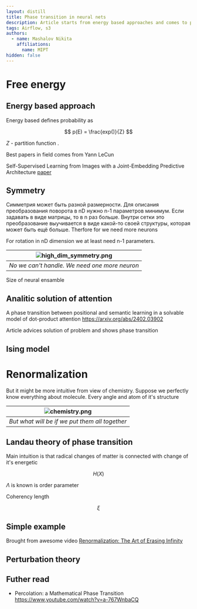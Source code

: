 ```yaml
---
layout: distill
title: Phase transition in neural nets
description: Article starts from energy based approaches and comes to phase transition
tags: Airflow, s3
authors:
  - name: Mashalov Nikita  
    affiliations: 
      name: MIPT
hidden: false
---
```


# Free energy






## Energy based approach 

Energy based defines probability as

$$
    p(E) = \frac{exp()}{Z}
$$


$Z$ - partition function .

Best papers in field comes from Yann LeCun

Self-Supervised Learning from Images with a Joint-Embedding Predictive Architecture [paper](https://arxiv.org/abs/2301.08243)


## Symmetry

Симметрия может быть разной размерности. Для описания преобразования поворота в nD нужно n-1 параметров минимум. Если задавать в виде матрицы, то в n раз больше. Внутри сетки это преобразование выучивается в виде какой-то своей структуры, которая может быть ещё больше. Therfore for we need more neurons


For rotation in nD dimension we at least need n-1 parameters.


| ![high_dim_symmetry.png](/assets/img/posts/phase_transition/architecture/model.excalidraw.png) |
|:--:|
| *No we can't handle. We need one more neuron* |



Size of neural ensamble



## Analitic solution of attention 

A phase transition between positional and semantic learning in a solvable model of dot-product attention
https://arxiv.org/abs/2402.03902


Article advices solution of problem and shows phase transition




## Ising model

# Renormalization


But it might be more intuitive from view of chemistry. Suppose we perfectly know everything about molecule. Every angle and atom of it's structure

| ![chemistry.png](/assets/img/posts/phase_transition/architecture/model.excalidraw.png) |
|:--:|
| *But what will be if we put them all together* |




## Landau theory of phase transition

Main intuition is that radical changes of matter is connected with change of it's energetic 


$$
    H(X)
$$

$\Lambda$ is known is order parameter 

Coherency length

$$
    \xi 
$$



## Simple example

Brought from awesome video [Renormalization: The Art of Erasing Infinity](https://www.youtube.com/watch?v=0OQ7BhlfAJY&t=872s)




## Perturbation theory


## Futher read

- Percolation: a Mathematical Phase Transition https://www.youtube.com/watch?v=a-767WnbaCQ
